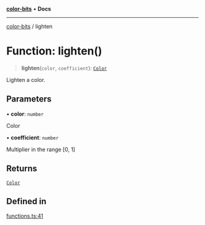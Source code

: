 [**color-bits**](../README.md) • **Docs**

***

[color-bits](../README.md) / lighten

# Function: lighten()

> **lighten**(`color`, `coefficient`): [`Color`](../type-aliases/Color.md)

Lighten a color.

## Parameters

• **color**: `number`

Color

• **coefficient**: `number`

Multiplier in the range [0, 1]

## Returns

[`Color`](../type-aliases/Color.md)

## Defined in

[functions.ts:41](https://github.com/romgrk/color-bits/blob/46654221c2bd18a43f39bdeed108b1969f1dad41/src/functions.ts#L41)
